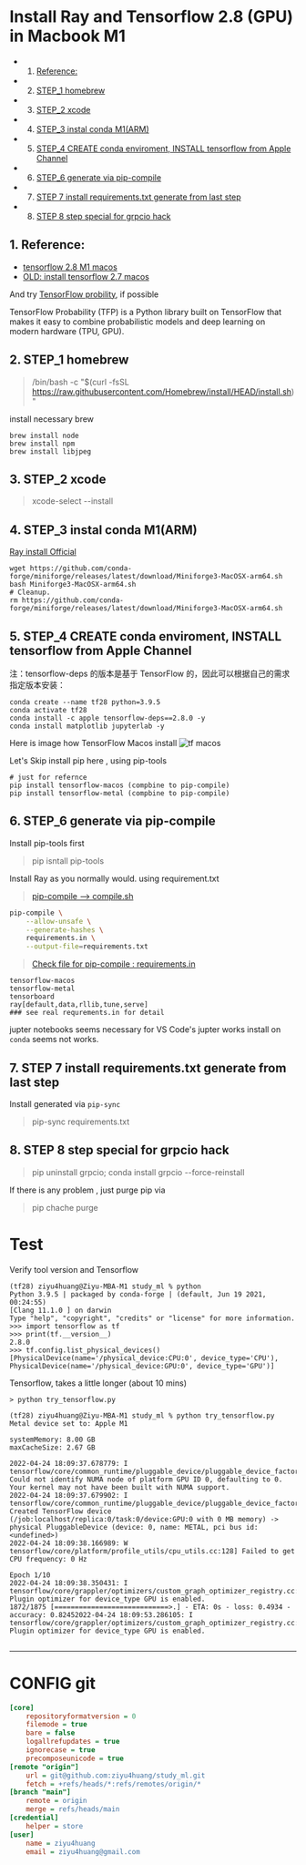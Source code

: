 # Install Ray and Tensorflow 2.8 (GPU) in Macbook M1

<!-- TOC -->
<!-- vscode-markdown-toc -->
* 1. [Reference:](#Reference:)
* 2. [STEP_1 homebrew](#STEP_1homebrew)
* 3. [STEP_2 xcode](#STEP_2xcode)
* 4. [STEP_3 instal conda M1(ARM)](#STEP_3instalcondaM1ARM)
* 5. [STEP_4 CREATE conda enviroment, INSTALL tensorflow from Apple Channel](#STEP_4CREATEcondaenviromentINSTALLtensorflowfromAppleChannel)
* 6. [STEP_6 generate via pip-compile](#STEP_6generateviapip-compile)
* 7. [STEP 7 install requirements.txt generate from last step](#STEP7installrequirements.txtgeneratefromlaststep)
* 8. [STEP 8 step special for grpcio hack](#STEP8stepspecialforgrpciohack)

<!-- vscode-markdown-toc-config
	numbering=true
	autoSave=true
	/vscode-markdown-toc-config -->
<!-- /vscode-markdown-toc -->
<!-- TOC -->



##  1. <a name='Reference:'></a>Reference: 
* [tensorflow 2.8 M1 macos](https://betterdatascience.com/install-tensorflow-2-7-on-macbook-pro-m1-pro/)
* [OLD: install tensorflow 2.7 macos](https://betterdatascience.com/install-tensorflow-2-7-on-macbook-pro-m1-pro/)

And try [TensorFlow probility](https://www.tensorflow.org/probability?hl=en), if possible

TensorFlow Probability (TFP) is a Python library built on TensorFlow that makes 
it easy to combine probabilistic models and deep learning on 
modern hardware (TPU, GPU). 

##  2. <a name='STEP_1homebrew'></a>STEP_1 homebrew

> /bin/bash -c "$(curl -fsSL https://raw.githubusercontent.com/Homebrew/install/HEAD/install.sh)"

install necessary brew
```
brew install node
brew install npm
brew install libjpeg
```


##  3. <a name='STEP_2xcode'></a>STEP_2 xcode

> xcode-select --install

##  4. <a name='STEP_3instalcondaM1ARM'></a>STEP_3 instal conda M1(ARM) 

[Ray install Official](https://docs.ray.io/en/latest/ray-overview/installation.html#m1-mac-apple-silicon-support)

```
wget https://github.com/conda-forge/miniforge/releases/latest/download/Miniforge3-MacOSX-arm64.sh
bash Miniforge3-MacOSX-arm64.sh
# Cleanup.
rm https://github.com/conda-forge/miniforge/releases/latest/download/Miniforge3-MacOSX-arm64.sh
```

##  5. <a name='STEP_4CREATEcondaenviromentINSTALLtensorflowfromAppleChannel'></a>STEP_4 CREATE conda enviroment, INSTALL tensorflow from Apple Channel 

注：tensorflow-deps 的版本是基于 TensorFlow 的，因此可以根据自己的需求指定版本安装：

```shell
conda create --name tf28 python=3.9.5
conda activate tf28
conda install -c apple tensorflow-deps==2.8.0 -y
conda install matplotlib jupyterlab -y

```

Here is image how TensorFlow Macos install
![tf macos](https://betterdatascience.com/content/images/size/w1000/2021/12/6-min.png)

Let's Skip install pip here , using pip-tools 
```shell
# just for refernce
pip install tensorflow-macos (compbine to pip-compile)
pip install tensorflow-metal (compbine to pip-compile)
```


##  6. <a name='STEP_6generateviapip-compile'></a>STEP_6 generate via pip-compile
Install pip-tools first
> pip isntall pip-tools

Install Ray as you normally would. using requirement.txt 
> [pip-compile --> compile.sh ](compile.sh)
```bash 
pip-compile \
    --allow-unsafe \
    --generate-hashes \
    requirements.in \
    --output-file=requirements.txt

```

> [Check file for pip-compile : requirements.in](requirements.in)
```in
tensorflow-macos
tensorflow-metal
tensorboard
ray[default,data,rllib,tune,serve]
### see real requrements.in for detail
```
jupter notebooks seems necessary for VS Code's jupter works 
install on `conda` seems not works.

##  7. <a name='STEP7installrequirements.txtgeneratefromlaststep'></a>STEP 7 install requirements.txt generate from last step

Install generated via `pip-sync`
> pip-sync requirements.txt

##  8. <a name='STEP8stepspecialforgrpciohack'></a>STEP 8 step special for grpcio hack
> pip uninstall grpcio; conda install grpcio  --force-reinstall

If there is any problem , just purge pip via 
> pip chache purge

# Test 

Verify tool version and Tensorflow

```shell
(tf28) ziyu4huang@Ziyu-MBA-M1 study_ml % python
Python 3.9.5 | packaged by conda-forge | (default, Jun 19 2021, 00:24:55) 
[Clang 11.1.0 ] on darwin
Type "help", "copyright", "credits" or "license" for more information.
>>> import tensorflow as tf
>>> print(tf.__version__)
2.8.0
>>> tf.config.list_physical_devices()
[PhysicalDevice(name='/physical_device:CPU:0', device_type='CPU'), PhysicalDevice(name='/physical_device:GPU:0', device_type='GPU')]

```

Tensorflow, takes a little longer (about 10 mins)

```
> python try_tensorflow.py

(tf28) ziyu4huang@Ziyu-MBA-M1 study_ml % python try_tensorflow.py 
Metal device set to: Apple M1

systemMemory: 8.00 GB
maxCacheSize: 2.67 GB

2022-04-24 18:09:37.678779: I tensorflow/core/common_runtime/pluggable_device/pluggable_device_factory.cc:305] Could not identify NUMA node of platform GPU ID 0, defaulting to 0. Your kernel may not have been built with NUMA support.
2022-04-24 18:09:37.679902: I tensorflow/core/common_runtime/pluggable_device/pluggable_device_factory.cc:271] Created TensorFlow device (/job:localhost/replica:0/task:0/device:GPU:0 with 0 MB memory) -> physical PluggableDevice (device: 0, name: METAL, pci bus id: <undefined>)
2022-04-24 18:09:38.166989: W tensorflow/core/platform/profile_utils/cpu_utils.cc:128] Failed to get CPU frequency: 0 Hz

Epoch 1/10
2022-04-24 18:09:38.350431: I tensorflow/core/grappler/optimizers/custom_graph_optimizer_registry.cc:113] Plugin optimizer for device_type GPU is enabled.
1872/1875 [============================>.] - ETA: 0s - loss: 0.4934 - accuracy: 0.82452022-04-24 18:09:53.286105: I tensorflow/core/grappler/optimizers/custom_graph_optimizer_registry.cc:113] Plugin optimizer for device_type GPU is enabled.


```


------

# CONFIG git 

```ini
[core]
	repositoryformatversion = 0
	filemode = true
	bare = false
	logallrefupdates = true
	ignorecase = true
	precomposeunicode = true
[remote "origin"]
	url = git@github.com:ziyu4huang/study_ml.git
	fetch = +refs/heads/*:refs/remotes/origin/*
[branch "main"]
	remote = origin
	merge = refs/heads/main
[credential]
	helper = store
[user]
	name = ziyu4huang
	email = ziyu4huang@gmail.com
```